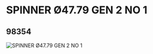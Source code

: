 # SPINNER Ø47.79 GEN 2 NO 1
## 98354
![SPINNER Ø47.79 GEN 2 NO 1](https://lc-www-live-s.legocdn.com/media/bricks/5/2/4647135.jpg)